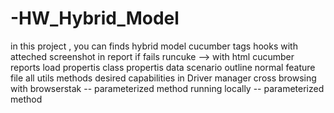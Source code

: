 # -HW_Hybrid_Model


in this project , you can finds
hybrid model
cucumber tags
hooks with atteched screenshot in report if fails
runcuke --> with html cucumber reports
load propertis class
propertis data
scenario outline
normal feature file
all utils methods
desired capabilities in Driver manager
cross browsing with browserstak -- parameterized method
running locally -- parameterized method
